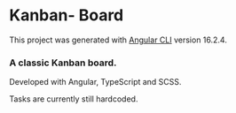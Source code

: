 # Kanban- Board

This project was generated with [Angular CLI](https://github.com/angular/angular-cli) version 16.2.4.


### A classic Kanban board. 
Developed with Angular, TypeScript and SCSS.

Tasks are currently still hardcoded.

